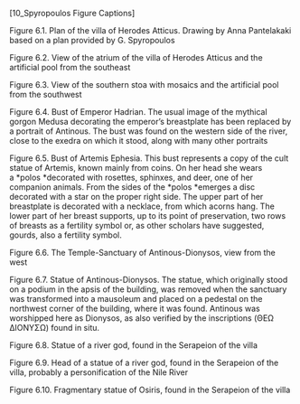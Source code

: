 \[10_Spyropoulos Figure Captions\]

Figure 6.1. Plan of the villa of Herodes Atticus. Drawing by Anna Pantelakaki based on a plan provided by G. Spyropoulos

Figure 6.2. View of the atrium of the villa of Herodes Atticus and the artificial pool from the southeast

Figure 6.3. View of the southern stoa with mosaics and the artificial pool from the southwest

Figure 6.4. Bust of Emperor Hadrian. The usual image of the mythical gorgon Medusa decorating the emperor’s breastplate has been replaced by a portrait of Antinous. The bust was found on the western side of the river, close to the exedra on which it stood, along with many other portraits

Figure 6.5. Bust of Artemis Ephesia. This bust represents a copy of the cult statue of Artemis, known mainly from coins. On her head she wears a *polos *decorated with rosettes, sphinxes, and deer, one of her companion animals. From the sides of the *polos *emerges a disc decorated with a star on the proper right side. The upper part of her breastplate is decorated with a necklace, from which acorns hang. The lower part of her breast supports, up to its point of preservation, two rows of breasts as a fertility symbol or, as other scholars have suggested, gourds, also a fertility symbol.

Figure 6.6. The Temple-Sanctuary of Antinous-Dionysos, view from the west

Figure 6.7. Statue of Antinous-Dionysos. The statue, which originally stood on a podium in the apsis of the building, was removed when the sanctuary was transformed into a mausoleum and placed on a pedestal on the northwest corner of the building, where it was found. Antinous was worshipped here as Dionysos, as also verified by the inscriptions (ΘΕΩ ΔΙΟΝΥΣΩ) found in situ.

Figure 6.8. Statue of a river god, found in the Serapeion of the villa

Figure 6.9. Head of a statue of a river god, found in the Serapeion of the villa, probably a personification of the Nile River

Figure 6.10. Fragmentary statue of Osiris, found in the Serapeion of the villa
